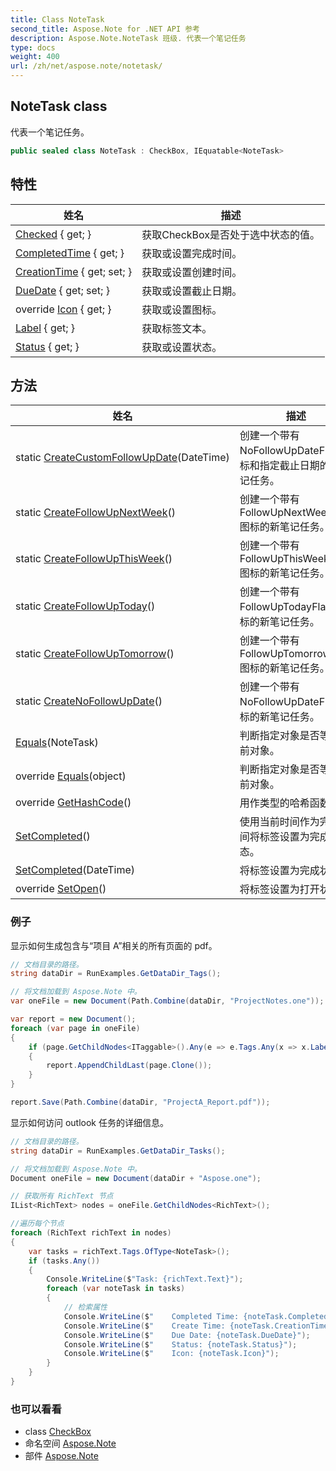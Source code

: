 ```yaml
---
title: Class NoteTask
second_title: Aspose.Note for .NET API 参考
description: Aspose.Note.NoteTask 班级. 代表一个笔记任务
type: docs
weight: 400
url: /zh/net/aspose.note/notetask/
---
```

## NoteTask class

代表一个笔记任务。

```csharp
public sealed class NoteTask : CheckBox, IEquatable<NoteTask>
```

## 特性

| 姓名 | 描述 |
| --- | --- |
| [Checked](../../aspose.note/checkbox/checked/) { get; } | 获取CheckBox是否处于选中状态的值。 |
| [CompletedTime](../../aspose.note/checkbox/completedtime/) { get; } | 获取或设置完成时间。 |
| [CreationTime](../../aspose.note/checkbox/creationtime/) { get; set; } | 获取或设置创建时间。 |
| [DueDate](../../aspose.note/notetask/duedate/) { get; set; } | 获取或设置截止日期。 |
| override [Icon](../../aspose.note/notetask/icon/) { get; } | 获取或设置图标。 |
| [Label](../../aspose.note/checkbox/label/) { get; } | 获取标签文本。 |
| [Status](../../aspose.note/checkbox/status/) { get; } | 获取或设置状态。 |

## 方法

| 姓名 | 描述 |
| --- | --- |
| static [CreateCustomFollowUpDate](../../aspose.note/notetask/createcustomfollowupdate/)(DateTime) | 创建一个带有 NoFollowUpDateFlag 图标和指定截止日期的新笔记任务。 |
| static [CreateFollowUpNextWeek](../../aspose.note/notetask/createfollowupnextweek/)() | 创建一个带有 FollowUpNextWeekFlag 图标的新笔记任务。 |
| static [CreateFollowUpThisWeek](../../aspose.note/notetask/createfollowupthisweek/)() | 创建一个带有 FollowUpThisWeekFlag 图标的新笔记任务。 |
| static [CreateFollowUpToday](../../aspose.note/notetask/createfollowuptoday/)() | 创建一个带有 FollowUpTodayFlag 图标的新笔记任务。 |
| static [CreateFollowUpTomorrow](../../aspose.note/notetask/createfollowuptomorrow/)() | 创建一个带有 FollowUpTomorrowFlag 图标的新笔记任务。 |
| static [CreateNoFollowUpDate](../../aspose.note/notetask/createnofollowupdate/)() | 创建一个带有 NoFollowUpDateFlag 图标的新笔记任务。 |
| [Equals](../../aspose.note/notetask/equals/#equals)(NoteTask) | 判断指定对象是否等于当前对象。 |
| override [Equals](../../aspose.note/notetask/equals/#equals_1)(object) | 判断指定对象是否等于当前对象。 |
| override [GetHashCode](../../aspose.note/notetask/gethashcode/)() | 用作类型的哈希函数。 |
| [SetCompleted](../../aspose.note/checkbox/setcompleted/)() | 使用当前时间作为完成时间将标签设置为完成状态。 |
| [SetCompleted](../../aspose.note/checkbox/setcompleted/)(DateTime) | 将标签设置为完成状态。 |
| override [SetOpen](../../aspose.note/notetask/setopen/)() | 将标签设置为打开状态。 |

### 例子

显示如何生成包含与“项目 A”相关的所有页面的 pdf。

```csharp
// 文档目录的路径。
string dataDir = RunExamples.GetDataDir_Tags();

// 将文档加载到 Aspose.Note 中。
var oneFile = new Document(Path.Combine(dataDir, "ProjectNotes.one"));

var report = new Document();
foreach (var page in oneFile)
{
    if (page.GetChildNodes<ITaggable>().Any(e => e.Tags.Any(x => x.Label.Contains("Project A"))))
    {
        report.AppendChildLast(page.Clone());
    }
}

report.Save(Path.Combine(dataDir, "ProjectA_Report.pdf"));
```

显示如何访问 outlook 任务的详细信息。

```csharp
// 文档目录的路径。
string dataDir = RunExamples.GetDataDir_Tasks();

// 将文档加载到 Aspose.Note 中。
Document oneFile = new Document(dataDir + "Aspose.one");

// 获取所有 RichText 节点
IList<RichText> nodes = oneFile.GetChildNodes<RichText>();

//遍历每个节点
foreach (RichText richText in nodes)
{
    var tasks = richText.Tags.OfType<NoteTask>();
    if (tasks.Any())
    {
        Console.WriteLine($"Task: {richText.Text}");
        foreach (var noteTask in tasks)
        {
            // 检索属性
            Console.WriteLine($"    Completed Time: {noteTask.CompletedTime}");
            Console.WriteLine($"    Create Time: {noteTask.CreationTime}");
            Console.WriteLine($"    Due Date: {noteTask.DueDate}");
            Console.WriteLine($"    Status: {noteTask.Status}");
            Console.WriteLine($"    Icon: {noteTask.Icon}");
        }
    }
}
```

### 也可以看看

* class [CheckBox](../checkbox/)
* 命名空间 [Aspose.Note](../../aspose.note/)
* 部件 [Aspose.Note](../../)


